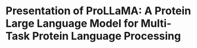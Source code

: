 # Presentation of ProLLaMA: A Protein Large Language Model for Multi-Task Protein Language Processing
